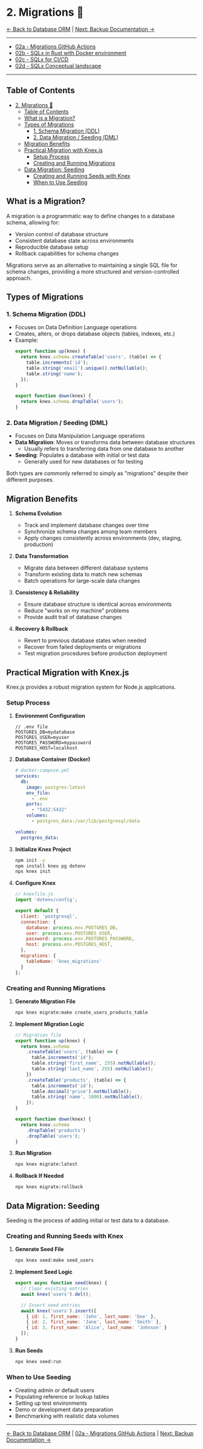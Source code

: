 # 2. Migrations 📝

[<- Back to Database ORM](./01-database-orm.md) | [Next: Backup Documentation ->](./03-backup-documentation.md)

---
- [02a - Migrations GitHub Actions](./02a-migrations-github-actions.md)
- [02b - SQLx in Rust with Docker environment](./02b-sqlx-rust-docker.md)
- [02c - SQLx for CI/CD](./02c-sqlx-for-ci-cd.md)
- [02d - SQLx Conceptual landscape](./02d-sqlx-conceptual-landscape.md)
---

## Table of Contents
- [2. Migrations 📝](#2-migrations-)
  - [Table of Contents](#table-of-contents)
  - [What is a Migration?](#what-is-a-migration)
  - [Types of Migrations](#types-of-migrations)
    - [1. Schema Migration (DDL)](#1-schema-migration-ddl)
    - [2. Data Migration / Seeding (DML)](#2-data-migration--seeding-dml)
  - [Migration Benefits](#migration-benefits)
  - [Practical Migration with Knex.js](#practical-migration-with-knexjs)
    - [Setup Process](#setup-process)
    - [Creating and Running Migrations](#creating-and-running-migrations)
  - [Data Migration: Seeding](#data-migration-seeding)
    - [Creating and Running Seeds with Knex](#creating-and-running-seeds-with-knex)
    - [When to Use Seeding](#when-to-use-seeding)

## What is a Migration?

A migration is a programmatic way to define changes to a database schema, allowing for:
- Version control of database structure
- Consistent database state across environments
- Reproducible database setup
- Rollback capabilities for schema changes

Migrations serve as an alternative to maintaining a single SQL file for schema changes, providing a more structured and version-controlled approach.

## Types of Migrations

### 1. Schema Migration (DDL)
- Focuses on Data Definition Language operations
- Creates, alters, or drops database objects (tables, indexes, etc.)
- Example:
  ```javascript
  export function up(knex) {
    return knex.schema.createTable('users', (table) => {
      table.increments('id');
      table.string('email').unique().notNullable();
      table.string('name');
    });
  }
  
  export function down(knex) {
    return knex.schema.dropTable('users');
  }
  ```

### 2. Data Migration / Seeding (DML)
- Focuses on Data Manipulation Language operations
- **Data Migration**: Moves or transforms data between database structures
  - Usually refers to transferring data from one database to another
- **Seeding**: Populates a database with initial or test data
  - Generally used for new databases or for testing

Both types are commonly referred to simply as "migrations" despite their different purposes.

## Migration Benefits

1. **Schema Evolution**
   - Track and implement database changes over time
   - Synchronize schema changes among team members
   - Apply changes consistently across environments (dev, staging, production)

2. **Data Transformation**
   - Migrate data between different database systems
   - Transform existing data to match new schemas
   - Batch operations for large-scale data changes

3. **Consistency & Reliability**
   - Ensure database structure is identical across environments
   - Reduce "works on my machine" problems
   - Provide audit trail of database changes

4. **Recovery & Rollback**
   - Revert to previous database states when needed
   - Recover from failed deployments or migrations
   - Test migration procedures before production deployment

## Practical Migration with Knex.js

Knex.js provides a robust migration system for Node.js applications.

### Setup Process

1. **Environment Configuration**
   ```
   // .env file
   POSTGRES_DB=mydatabase
   POSTGRES_USER=myuser
   POSTGRES_PASSWORD=mypassword
   POSTGRES_HOST=localhost
   ```

2. **Database Container (Docker)**
   ```yaml
   # docker-compose.yml
   services:
     db:
       image: postgres:latest
       env_file:
         - .env
       ports:
         - "5432:5432"
       volumes:
         - postgres_data:/var/lib/postgresql/data
   
   volumes:
     postgres_data:
   ```

3. **Initialize Knex Project**
   ```bash
   npm init -y
   npm install knex pg dotenv
   npx knex init
   ```

4. **Configure Knex**
   ```javascript
   // knexfile.js
   import 'dotenv/config';
   
   export default {
     client: 'postgresql',
     connection: {
       database: process.env.POSTGRES_DB,
       user: process.env.POSTGRES_USER,
       password: process.env.POSTGRES_PASSWORD,
       host: process.env.POSTGRES_HOST,
     },
     migrations: {
       tableName: 'knex_migrations'
     }
   };
   ```

### Creating and Running Migrations

1. **Generate Migration File**
   ```bash
   npx knex migrate:make create_users_products_table
   ```

2. **Implement Migration Logic**
   ```javascript
   // Migration file
   export function up(knex) {
     return knex.schema
       .createTable('users', (table) => {
         table.increments('id');
         table.string('first_name', 255).notNullable();
         table.string('last_name', 255).notNullable();
       })
       .createTable('products', (table) => {
         table.increments('id');
         table.decimal('price').notNullable();
         table.string('name', 1000).notNullable();
       });
   }
   
   export function down(knex) {
     return knex.schema
       .dropTable('products')
       .dropTable('users');
   }
   ```

3. **Run Migration**
   ```bash
   npx knex migrate:latest
   ```

4. **Rollback If Needed**
   ```bash
   npx knex migrate:rollback
   ```

## Data Migration: Seeding

Seeding is the process of adding initial or test data to a database.

### Creating and Running Seeds with Knex

1. **Generate Seed File**
   ```bash
   npx knex seed:make seed_users
   ```

2. **Implement Seed Logic**
   ```javascript
   export async function seed(knex) {
     // Clear existing entries
     await knex('users').del();
   
     // Insert seed entries
     await knex('users').insert([
       { id: 1, first_name: 'John', last_name: 'Doe' },
       { id: 2, first_name: 'Jane', last_name: 'Smith' },
       { id: 3, first_name: 'Alice', last_name: 'Johnson' }
     ]);
   }
   ```

3. **Run Seeds**
   ```bash
   npx knex seed:run
   ```

### When to Use Seeding

- Creating admin or default users
- Populating reference or lookup tables
- Setting up test environments
- Demo or development data preparation
- Benchmarking with realistic data volumes

---

[<- Back to Database ORM](./01-database-orm.md) | [02a - Migrations GitHub Actions](./02a-migrations-github-actions.md) | [Next: Backup Documentation ->](./03-backup-documentation.md)
